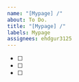 ```yaml
---
name: "[Mypage] /"
about: To Do.
title: "[Mypage] /"
labels: Mypage
assignees: ehdgur3125
---
```


- [ ]
- [ ]
- [ ]
